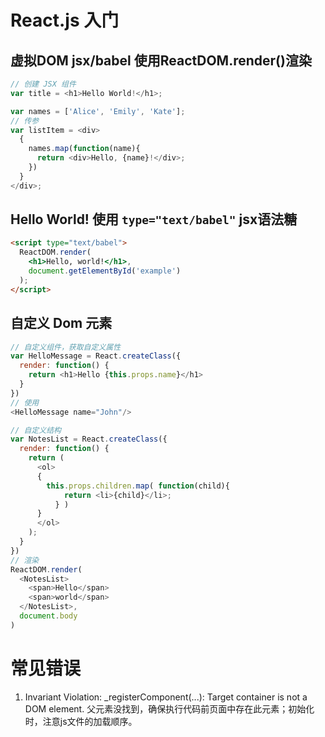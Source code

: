 # React.js 入门
## 虚拟DOM jsx/babel 使用ReactDOM.render()渲染
```javascript
// 创建 JSX 组件
var title = <h1>Hello World!</h1>;

var names = ['Alice', 'Emily', 'Kate'];
// 传参
var listItem = <div>
  {
    names.map(function(name){
      return <div>Hello, {name}!</div>;
    })
  }
</div>;
```
## Hello World! 使用 `type="text/babel"` jsx语法糖
```html
<script type="text/babel">
  ReactDOM.render(
    <h1>Hello, world!</h1>,
    document.getElementById('example')
  );
</script>
```
## 自定义 Dom 元素
```javascript
// 自定义组件，获取自定义属性
var HelloMessage = React.createClass({
  render: function() {
    return <h1>Hello {this.props.name}</h1>
  }
})
// 使用
<HelloMessage name="John"/>

// 自定义结构
var NotesList = React.createClass({
  render: function() {
    return (
      <ol>
      {
        this.props.children.map( function(child){
            return <li>{child}</li>;
          } )
      }
      </ol>
    );
  }
})
// 渲染
ReactDOM.render(
  <NotesList>
    <span>Hello</span>
    <span>world</span>
  </NotesList>,
  document.body
)
```
# 常见错误
1. Invariant Violation: \_registerComponent(...): Target container is not a DOM element. 父元素没找到，确保执行代码前页面中存在此元素；初始化时，注意js文件的加载顺序。
